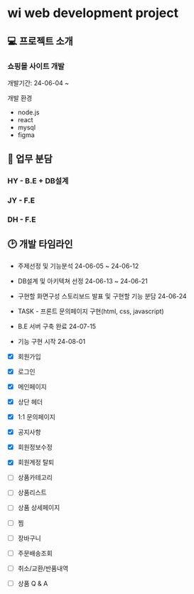# wi web development project 
## 💻 프로젝트 소개
### 쇼핑몰 사이트 개발 
개발기간: 24-06-04 ~
 
개발 환경
* node.js
 * react
 * mysql
 * figma
  


## 📌 업무 분담
### HY - B.E + DB설계 
### JY - F.E
### DH - F.E



## 🕑 개발 타임라인
* 주제선정 및 기능분석  24-06-05 ~ 24-06-12 <br/>


* DB설계 및 아키텍쳐 선정  24-06-13 ~ 24-06-21 <br/>


* 구현할 화면구성 스토리보드 발표 및 구현할 기능 분담  24-06-24 <br/>


* TASK - 프론트 문의페이지 구현(html, css, javascript) <br/>

 
* B.E 서버 구축 완료  24-07-15 <br/>


* 기능 구현 시작  24-08-01 <BR/>

- [x] 회원가입
- [x] 로그인
- [x] 메인페이지
- [x] 상단 헤더
- [x] 1:1 문의페이지
- [x] 공지사항
- [x] 회원정보수정
- [x] 회원계정 탈퇴
- [ ] 상품카테고리
- [ ] 상품리스트
- [ ] 상품 상세페이지
- [ ] 찜
- [ ] 장바구니
- [ ] 주문배송조회
- [ ] 취소/교환/반품내역
- [ ] 상품 Q & A


















